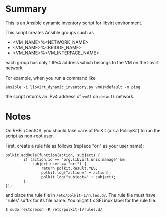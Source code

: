 # Summary
This is an Ansible dynamic inventory script for libvirt environment.

This script creates Ansible groups such as

- <VM_NAME>%<NETWORK_NAME>
- <VM_NAME>%<BRIDGE_NAME>
- <VM_NAME>%<VM_INTERFACE_NAME>

each group has only 1 IPv4 address which belongs to the VM on the libvirt network.

For example, when you run a command like
```
ansible -i libvirt_dynamic_inventory.py vm01%default -m ping
```
the script returns an IPv4 address of `vm01` on `default` network.

# Notes
On RHEL/CentOS, you should take care of PolKit (a.k.a PolicyKit) to run the script as non-root user.

First, create a rule file as follows (replace "ori" as your user name):
```
polkit.addRule(function(action, subject) {
        if (action.id == "org.libvirt.unix.manage" &&
            subject.user == "ori") {
                return polkit.Result.YES;
                polkit.log("action=" + action);
                polkit.log("subject=" + subject);
        }
});
```
and place the rule file in `/etc/polkit-1/rules.d/`.
The rule file must have '.rules' suffix for its file name.
You might fix SELinux label for the rule file.
```
$ sudo restorecon -R /etc/polkit-1/rules.d/
```

